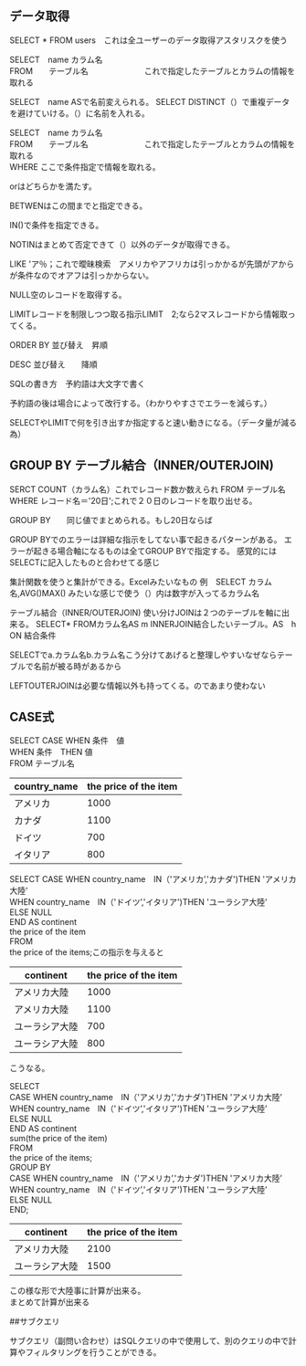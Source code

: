 ## データ取得

SELECT * FROM users　これは全ユーザーのデータ取得アスタリスクを使う<br>

SELECT　name カラム名<br>
FROM　　テーブル名　　　　　　　これで指定したテーブルとカラムの情報を取れる

SELECT　name ASで名前変えられる。
SELECT DISTINCT（）で重複データを避けていける。（）に名前を入れる。<br>

SELECT　name カラム名<br>
FROM　　テーブル名　　　　　　　これで指定したテーブルとカラムの情報を取れる<br>
WHERE ここで条件指定で情報を取れる。<br>

orはどちらかを満たす。<br>

BETWENはこの間までと指定できる。<br>

IN()で条件を指定できる。<br>

NOTINはまとめて否定できて（）以外のデータが取得できる。

LIKE 'ア％；これで曖昧検索　アメリカやアフリカは引っかかるが先頭がアからが条件なのでオアフは引っかからない。

NULL空のレコードを取得する。

LIMITレコードを制限しつつ取る指示LIMIT　2;なら2マスレコードから情報取ってくる。

ORDER BY 並び替え　昇順

DESC  並び替え　　降順

SQLの書き方　予約語は大文字で書く

予約語の後は場合によって改行する。（わかりやすさでエラーを減らす。）

SELECTやLIMITで何を引き出すか指定すると速い動きになる。（データ量が減る為）

## GROUP BY  テーブル結合（INNER/OUTERJOIN)

SERCT COUNT（カラム名）これでレコード数か数えられ
FROM  テーブル名
WHERE レコード名＝'20日';これで２０日のレコードを取り出せる。

GROUP BY　　同じ値でまとめられる。もし20日ならば

GROUP BYでのエラーは詳細な指示をしてない事で起きるパターンがある。
エラーが起きる場合軸になるものは全てGROUP BYで指定する。
感覚的にはSELECTに記入したものと合わせてる感じ

集計関数を使うと集計ができる。Excelみたいなもの
例　SELECT カラム名,AVG()MAX()
みたいな感じで使う（）内は数字が入ってるカラム名

テーブル結合（INNER/OUTERJOIN)
使い分けJOINは２つのテーブルを軸に出来る。
SELECT*
FROMカラム名AS m
INNERJOIN結合したいテーブル。AS　h ON 結合条件

SELECTでa.カラム名b.カラム名こう分けてあげると整理しやすいなぜならテーブルで名前が被る時があるから

LEFTOUTERJOINは必要な情報以外も持ってくる。のであまり使わない

## CASE式

SELECT CASE WHEN 条件　値<br>
WHEN 条件　THEN 値<br>
FROM テーブル名<br>

| country_name | the price of the item |
| ------------ | --------------------- |
| アメリカ     | 1000                  | 
| カナダ       | 1100                  |
| ドイツ       | 700                   |
| イタリア     | 800                   |

SELECT CASE WHEN country_name　IN（'アメリカ’,'カナダ')THEN 'アメリカ大陸’<br>
WHEN country_name　IN（'ドイツ’,'イタリア')THEN 'ユーラシア大陸’<br>
ELSE NULL<br>
END AS continent<br>
the price of the item<br>
FROM <br>
the price of the items;この指示を与えると<br>

| continent | the price of the item |
| ------------ | --------------------- |
| アメリカ大陸     | 1000                  | 
| アメリカ大陸| 1100                  |
| ユーラシア大陸      | 700                   |
| ユーラシア大陸    | 800                   |

こうなる。

SELECT <br>
CASE WHEN country_name　IN（'アメリカ’,'カナダ')THEN 'アメリカ大陸’<br>
WHEN country_name　IN（'ドイツ’,'イタリア')THEN 'ユーラシア大陸’<br>
ELSE NULL<br>
END AS continent<br>
sum(the price of the item)<br>
FROM <br>
the price of the items;<br>
GROUP BY <br>
CASE WHEN country_name　IN（'アメリカ’,'カナダ')THEN 'アメリカ大陸’<br>
WHEN country_name　IN（'ドイツ’,'イタリア')THEN 'ユーラシア大陸’<br>
ELSE NULL<br>
END;

| continent | the price of the item |
| ------------ | --------------------- |
| アメリカ大陸     | 2100                  | 
| ユーラシア大陸      | 1500                  |

この様な形で大陸事に計算が出来る。<br>
まとめて計算が出来る

##サブクエリ

サブクエリ（副問い合わせ）はSQLクエリの中で使用して、別のクエリの中で計算やフィルタリングを行うことができる。


























